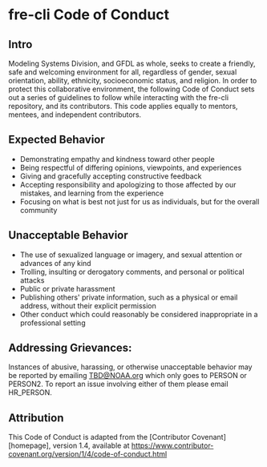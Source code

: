 # fre-cli Code of Conduct

## Intro
Modeling Systems Division, and GFDL as whole, seeks to create a friendly, safe and welcoming environment for all, regardless of gender, sexual orientation, ability, ethnicity, socioeconomic status, and religion. In order to protect this collaborative environment, the following Code of Conduct sets out a series of guidelines to follow while interacting with the fre-cli repository, and its contributors. This code applies equally to mentors, mentees, and independent contributors.

## Expected Behavior
* Demonstrating empathy and kindness toward other people
* Being respectful of differing opinions, viewpoints, and experiences
* Giving and gracefully accepting constructive feedback
* Accepting responsibility and apologizing to those affected by our mistakes,
  and learning from the experience
* Focusing on what is best not just for us as individuals, but for the overall
  community

## Unacceptable Behavior
* The use of sexualized language or imagery, and sexual attention or advances of
  any kind
* Trolling, insulting or derogatory comments, and personal or political attacks
* Public or private harassment
* Publishing others' private information, such as a physical or email address,
  without their explicit permission
* Other conduct which could reasonably be considered inappropriate in a
  professional setting

## Addressing Grievances:
Instances of abusive, harassing, or otherwise unacceptable behavior may be reported by emailing TBD@NOAA.org which only goes to PERSON or PERSON2. To report an issue involving either of them please email HR_PERSON.

## Attribution

This Code of Conduct is adapted from the [Contributor Covenant][homepage], version 1.4,
available at https://www.contributor-covenant.org/version/1/4/code-of-conduct.html 
